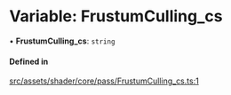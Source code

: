 # Variable: FrustumCulling\_cs

• **FrustumCulling\_cs**: `string`

#### Defined in

[src/assets/shader/core/pass/FrustumCulling_cs.ts:1](https://github.com/Orillusion/orillusion/blob/main/src/assets/shader/core/pass/FrustumCulling_cs.ts#L1)
